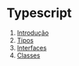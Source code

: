 # Typescript

1. [Introdução](https://github.com/letfr/studies-annotations/blob/master/Typescript/Introdu%C3%A7%C3%A3o.md)
2. [Tipos](https://github.com/letfr/studies-annotations/blob/master/Typescript/Tipos.md)
3. [Interfaces](https://github.com/letfr/studies-annotations/blob/master/Typescript/Interfaces.md)
4. [Classes](https://github.com/letfr/studies-annotations/blob/master/Typescript/Classes.md)
